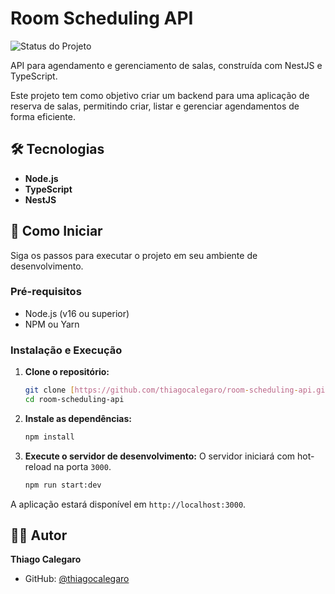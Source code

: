 # Room Scheduling API

![Status do Projeto](https://img.shields.io/badge/status-em%20desenvolvimento-yellow)

API para agendamento e gerenciamento de salas, construída com NestJS e TypeScript.

Este projeto tem como objetivo criar um backend para uma aplicação de reserva de salas, permitindo criar, listar e gerenciar agendamentos de forma eficiente.

## 🛠️ Tecnologias

* **Node.js**
* **TypeScript**
* **NestJS**

## 🚀 Como Iniciar

Siga os passos para executar o projeto em seu ambiente de desenvolvimento.

### Pré-requisitos

* Node.js (v16 ou superior)
* NPM ou Yarn

### Instalação e Execução

1.  **Clone o repositório:**
    ```bash
    git clone [https://github.com/thiagocalegaro/room-scheduling-api.git](https://github.com/thiagocalegaro/room-scheduling-api.git)
    cd room-scheduling-api
    ```

2.  **Instale as dependências:**
    ```bash
    npm install
    ```

3.  **Execute o servidor de desenvolvimento:**
    O servidor iniciará com hot-reload na porta `3000`.
    ```bash
    npm run start:dev
    ```

A aplicação estará disponível em `http://localhost:3000`.

## 👨‍💻 Autor

**Thiago Calegaro**
* GitHub: [@thiagocalegaro](https://github.com/thiagocalegaro)